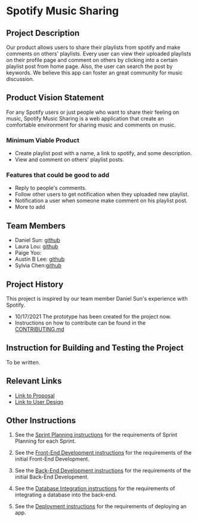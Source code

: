 # Spotify Music Sharing

## Project Description

Our product allows users to share their playlists from spotify and make comments on others' playlists. Every user can view their uploaded playlists on their profile page and comment on others by clicking into a certain playlist post from home page. Also, the user can search the post by keywords. We believe this app can foster an great community for music discussion.

## Product Vision Statement

For any Spotify users or just people who want to share their feeling on music, Spotify Music Sharing is a web application that create an comfortable environment for sharing music and comments on music.

### Minimum Viable Product

- Create playlist post with a name, a link to spotify, and some description.
- View and comment on others' playlist posts.

### Features that could be good to add

- Reply to people's comments.
- Follow other users to get notification when they uploaded new playlist.
- Notification a user when someone make comment on his playlist post.
- More to add

## Team Members

- Daniel Sun: [github](https://github.com/DanielS511)
- Laura Lou: [github](https://github.com/wentinglou)
- Paige Yoo:
- Austin B Lee: [github](https://github.com/ALee0615)
- Sylvia Chen:[github](https://github.com/Sylvia-Siyu-Chen)

## Project History

This project is inspired by our team member Daniel Sun's experience with Spotify.

- 10/17/2021 The prototype has been created for the project now.
- Instructions on how to contribute can be found in the [CONTRIBUTING.md](https://github.com/software-students-fall2021/project-setup-wschowa-uniform/blob/master/CONTRIBUTING.md)

## Instruction for Building and Testing the Project

To be written.

## Relevant Links

- [Link to Proposal](https://github.com/software-students-fall2021/project-proposal-daniel-sun)
- [Link to User Design](https://github.com/software-students-fall2021/user-experience-design-wschowa-uniform)

## Other Instructions

1. See the [Sprint Planning instructions](instructions-1b-sprint-planning.md) for the requirements of Sprint Planning for each Sprint.

1. See the [Front-End Development instructions](./instructions-2-front-end.md) for the requirements of the initial Front-End Development.

1. See the [Back-End Development instructions](./instructions-3-back-end.md) for the requirements of the initial Back-End Development.

1. See the [Database Integration instructions](./instructions-4-database.md) for the requirements of integrating a database into the back-end.

1. See the [Deployment instructions](./instructions-5-deployment.md) for the requirements of deploying an app.
